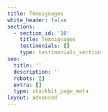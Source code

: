 ```yaml
---
title: Témoignages
white_header: false
sections:
  - section_id: '10'
    title: Témoignages
    testimonials: []
    type: testimonials_section
seo:
  title: ''
  description: ''
  robots: []
  extra: []
  type: stackbit_page_meta
layout: advanced
---
```

